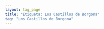 ```yaml
---
layout: tag_page
title: "Etiqueta: Los Castillos de Borgona"
tag: "Los Castillos de Borgona"
---
```

